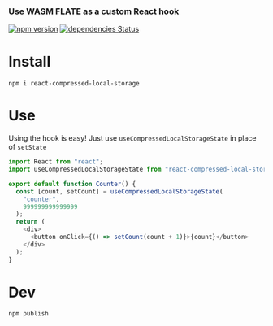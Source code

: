 ### Use WASM FLATE as a custom React hook


[![npm version](https://badge.fury.io/js/react-compressed-local-storage.svg)](https://badge.fury.io/js/react-compressed-local-storage)
[![dependencies Status](https://david-dm.org/dwyl/esta/status.svg)](https://david-dm.org/dwyl/esta)

# Install 
```
npm i react-compressed-local-storage
```

# Use

Using the hook is easy! Just use `useCompressedLocalStorageState` in place of `setState`

```javascript
import React from "react";
import useCompressedLocalStorageState from "react-compressed-local-storage";

export default function Counter() {
  const [count, setCount] = useCompressedLocalStorageState(
    "counter",
    999999999999999
  );
  return (
    <div>
      <button onClick={() => setCount(count + 1)}>{count}</button>
    </div>
  );
}
```


# Dev
```
npm publish
```
